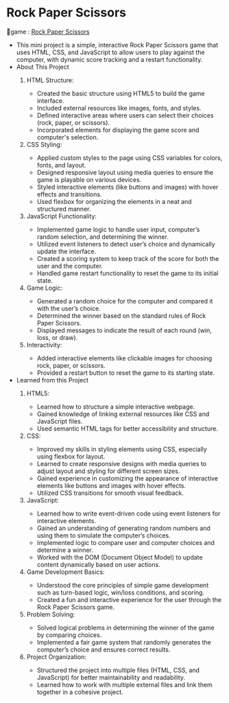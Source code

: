 # Rock Paper Scissors
🔗game : [Rock Paper Scissors](https://digi-rock-paper-scissors.netlify.app/)

<ul type="disc">
        <li>This mini project is a simple, interactive Rock Paper Scissors game that uses HTML, CSS, and JavaScript to allow users to play against the computer, with dynamic score tracking and a restart functionality.</li>
        <li>About This Project</li>
        <ol type="1">
            <li>HTML Structure:</li>
            <ul type="circle">
                <li>Created the basic structure using HTML5 to build the game interface.</li>
                <li>Included external resources like images, fonts, and styles.</li>
                <li>Defined interactive areas where users can select their choices (rock, paper, or scissors).</li>
                <li>Incorporated elements for displaying the game score and computer's selection.</li>
            </ul>
            <li>CSS Styling:</li>
            <ul type="circle">
                <li>Applied custom styles to the page using CSS variables for colors, fonts, and layout.</li>
                <li>Designed responsive layout using media queries to ensure the game is playable on various devices.</li>
                <li>Styled interactive elements (like buttons and images) with hover effects and transitions.</li>
                <li>Used flexbox for organizing the elements in a neat and structured manner.</li>
            </ul>
            <li>JavaScript Functionality:</li>
            <ul type="circle">
                <li>Implemented game logic to handle user input, computer’s random selection, and determining the winner.</li>
                <li>Utilized event listeners to detect user’s choice and dynamically update the interface.</li>
                <li>Created a scoring system to keep track of the score for both the user and the computer.</li>
                <li>Handled game restart functionality to reset the game to its initial state.</li>
            </ul>
            <li>Game Logic:</li>
            <ul type="circle">
                <li>Generated a random choice for the computer and compared it with the user’s choice.</li>
                <li>Determined the winner based on the standard rules of Rock Paper Scissors.</li>
                <li>Displayed messages to indicate the result of each round (win, loss, or draw).</li>
            </ul>
            <li>Interactivity:</li>
            <ul type="circle">
                <li>Added interactive elements like clickable images for choosing rock, paper, or scissors.</li>
                <li>Provided a restart button to reset the game to its starting state.</li>
            </ul>
        </ol>
        <li>Learned from this Project</li>
        <ol type="1">
            <li>HTML5:</li>
            <ul type="circle">
                <li>Learned how to structure a simple interactive webpage.</li>
                <li>Gained knowledge of linking external resources like CSS and JavaScript files.</li>
                <li>Used semantic HTML tags for better accessibility and structure.</li>
            </ul>
            <li>CSS:</li>
            <ul type="circle">
                <li>Improved my skills in styling elements using CSS, especially using flexbox for layout.</li>
                <li>Learned to create responsive designs with media queries to adjust layout and styling for different screen sizes.</li>
                <li>Gained experience in customizing the appearance of interactive elements like buttons and images with hover effects.</li>
                <li>Utilized CSS transitions for smooth visual feedback.</li>
            </ul>
            <li>JavaScript:</li>
            <ul type="circle">
                <li>Learned how to write event-driven code using event listeners for interactive elements.</li>
                <li>Gained an understanding of generating random numbers and using them to simulate the computer’s choices.</li>
                <li>Implemented logic to compare user and computer choices and determine a winner.</li>
                <li>Worked with the DOM (Document Object Model) to update content dynamically based on user actions.</li>
            </ul>
            <li>Game Development Basics:</li>
            <ul type="circle">
                <li>Understood the core principles of simple game development such as turn-based logic, win/loss conditions, and scoring.</li>
                <li>Created a fun and interactive experience for the user through the Rock Paper Scissors game.</li>
            </ul>
            <li>Problem Solving:</li>
            <ul type="circle">
                <li>Solved logical problems in determining the winner of the game by comparing choices.</li>
                <li>Implemented a fair game system that randomly generates the computer’s choice and ensures correct results.</li>
            </ul>
            <li>Project Organization:</li>
            <ul type="circle">
                <li>Structured the project into multiple files (HTML, CSS, and JavaScript) for better maintainability and readability.</li>
                <li>Learned how to work with multiple external files and link them together in a cohesive project.</li>
            </ul>
        </ol>
    </ul>